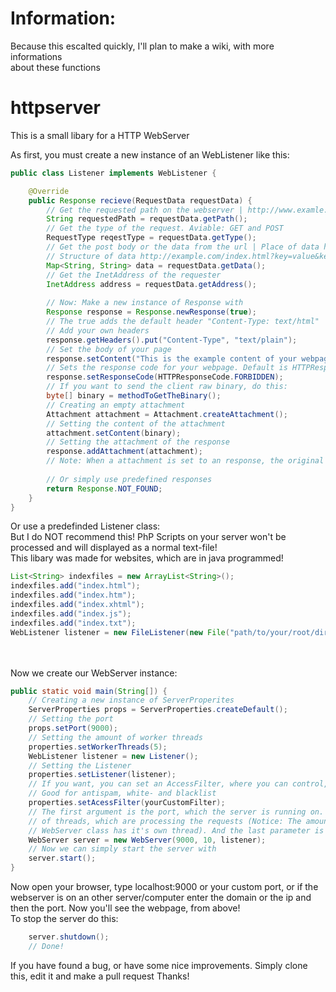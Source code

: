 # Information:
Because this escalted quickly, I'll plan to make a wiki, with more informations<br>
about these functions
# httpserver
This is a small libary for a HTTP WebServer

As first, you must create a new instance of an WebListener like this:
```java
public class Listener implements WebListener {

    @Override
    public Response recieve(RequestData requestData) {
        // Get the requested path on the webserver | http://www.examle.com/PATH
        String requestedPath = requestData.getPath();
        // Get the type of the request. Aviable: GET and POST
        RequestType reqestType = requestData.getType();
        // Get the post body or the data from the url | Place of data http://example.com/index.html?DATA
        // Structure of data http://example.com/index.html?key=value&keytwo=valuetwo
        Map<String, String> data = requestData.getData();
        // Get the InetAddress of the requester
        InetAddress address = requestData.getAddress();
        
        // Now: Make a new instance of Response with
        Response response = Response.newResponse(true);
        // The true adds the default header "Content-Type: text/html"
        // Add your own headers
        response.getHeaders().put("Content-Type", "text/plain");
        // Set the body of your page
        response.setContent("This is the example content of your webpage");
        // Sets the response code for your webpage. Default is HTTPResponseCode.FINE
		response.setResponseCode(HTTPResponseCode.FORBIDDEN);
		// If you want to send the client raw binary, do this:
		byte[] binary = methodToGetTheBinary();
		// Creating an empty attachment
		Attachment attachment = Attachment.createAttachment();
		// Setting the content of the attachment
		attachment.setContent(binary);
		// Setting the attachment of the response
		response.addAttachment(attachment);
		// Note: When a attachment is set to an response, the original content is ignored!
		
		// Or simply use predefined responses
		return Response.NOT_FOUND;
    }
}
```
Or use a predefinded Listener class:<br>
But I do NOT recommend this! PhP Scripts on your server won't be processed and will displayed as a normal text-file!<br>
This libary was made for websites, which are in java programmed!<br>
```java
List<String> indexfiles = new ArrayList<String>();
indexfiles.add("index.html");
indexfiles.add("index.htm");
indexfiles.add("index.xhtml");
indexfiles.add("index.js");
indexfiles.add("index.txt");
WebListener listener = new FileListener(new File("path/to/your/root/directory/"), indexfiles);
```
<br><br>
Now we create our WebServer instance:
```java
public static void main(String[]) {
    // Creating a new instance of ServerProperites
    ServerProperties props = ServerProperties.createDefault();
    // Setting the port
    props.setPort(9000);
    // Setting the amount of worker threads 
    properties.setWorkerThreads(5);
    WebListener listener = new Listener();
    // Setting the Listener
    properties.setListener(listener);
    // If you want, you can set an AccessFilter, where you can control, if the ip have access to this, or not. <br>
    // Good for antispam, white- and blacklist
    properties.setAcessFilter(yourCustomFilter);
    // The first argument is the port, which the server is running on. The second one is the amount
    // of threads, which are processing the requests (Notice: The amount of threads is plus one, because the
    // WebServer class has it's own thread). And the last parameter is our listener.
    WebServer server = new WebServer(9000, 10, listener);
    // Now we can simply start the server with
    server.start();
}
```
Now open your browser, type localhost:9000 or your custom port, or if the webserver is on an other server/computer enter the domain or the ip and then the port. Now you'll see the webpage, from above!<br>
To stop the server do this:
```java
    server.shutdown();
    // Done!
```

If you have found a bug, or have some nice improvements. Simply clone this, edit it and make a pull request 
Thanks!
